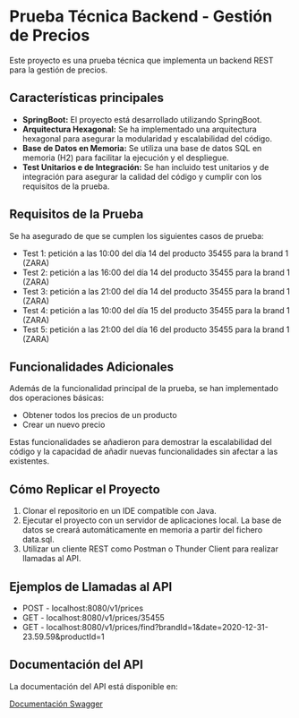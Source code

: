 # Prueba Técnica Backend - Gestión de Precios

Este proyecto es una prueba técnica que implementa un backend REST para la gestión de precios.

## Características principales

*   **SpringBoot:** El proyecto está desarrollado utilizando SpringBoot.
*   **Arquitectura Hexagonal:** Se ha implementado una arquitectura hexagonal para asegurar la modularidad y escalabilidad del código.
*   **Base de Datos en Memoria:** Se utiliza una base de datos SQL en memoria (H2) para facilitar la ejecución y el despliegue.
*   **Test Unitarios e de Integración:** Se han incluido test unitarios y de integración para asegurar la calidad del código y cumplir con los requisitos de la prueba.

## Requisitos de la Prueba

Se ha asegurado de que se cumplen los siguientes casos de prueba:

*   Test 1: petición a las 10:00 del día 14 del producto 35455 para la brand 1 (ZARA)
*   Test 2: petición a las 16:00 del día 14 del producto 35455 para la brand 1 (ZARA)
*   Test 3: petición a las 21:00 del día 14 del producto 35455 para la brand 1 (ZARA)
*   Test 4: petición a las 10:00 del día 15 del producto 35455 para la brand 1 (ZARA)
*   Test 5: petición a las 21:00 del día 16 del producto 35455 para la brand 1 (ZARA)

## Funcionalidades Adicionales

Además de la funcionalidad principal de la prueba, se han implementado dos operaciones básicas:

*   Obtener todos los precios de un producto
*   Crear un nuevo precio

Estas funcionalidades se añadieron para demostrar la escalabilidad del código y la capacidad de añadir nuevas funcionalidades sin afectar a las existentes.

## Cómo Replicar el Proyecto

1.  Clonar el repositorio en un IDE compatible con Java.
2.  Ejecutar el proyecto con un servidor de aplicaciones local. La base de datos se creará automáticamente en memoria a partir del fichero data.sql.
3.  Utilizar un cliente REST como Postman o Thunder Client para realizar llamadas al API.

## Ejemplos de Llamadas al API
*   POST  - localhost:8080/v1/prices
*   GET   - localhost:8080/v1/prices/35455
*   GET   - localhost:8080/v1/prices/find?brandId=1&date=2020-12-31-23.59.59&productId=1

## Documentación del API

La documentación del API está disponible en:

[Documentación Swagger](http://localhost:8080/swagger-ui/index.html)

